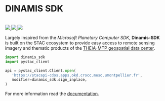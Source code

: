 # DINAMIS SDK

<br>
<a href="https://forgemia.inra.fr/cdos-pub/dinamis-sdk/-/releases">
<img src="https://forgemia.inra.fr/cdos-pub/dinamis-sdk/-/badges/release.svg">
</a>
<a href="https://forgemia.inra.fr/cdos-pub/dinamis-sdk/-/commits/main">
<img src="https://forgemia.inra.fr/cdos-pub/dinamis-sdk/badges/main/pipeline.svg">
</a>
<a href="LICENSE">
<img src="https://img.shields.io/badge/License-Apache%202.0-blue.svg">
</a>

Largely inspired from the *Microsoft Planetary Computer SDK*, **Dinamis-SDK** is 
built on the STAC ecosystem to provide easy access to remote sensing imagery
and thematic products of the [THEIA-MTP geospatial data center](https://home-cdos.apps.okd.crocc.meso.umontpellier.fr/).

```python
import dinamis_sdk
import pystac_client

api = pystac_client.Client.open(
   'https://stacapi-cdos.apps.okd.crocc.meso.umontpellier.fr',
   modifier=dinamis_sdk.sign_inplace,
)
```

For more information read the 
[documentation](https://cdos-pub.pages.mia.inra.fr/dinamis-sdk).
